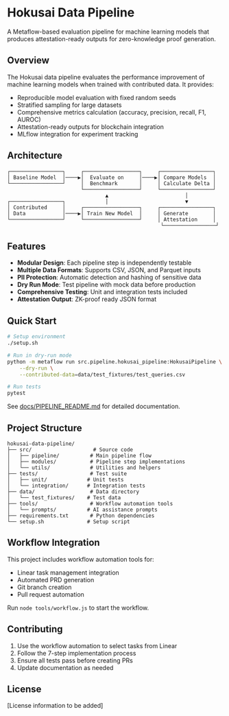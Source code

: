 # Hokusai Data Pipeline

A Metaflow-based evaluation pipeline for machine learning models that produces attestation-ready outputs for zero-knowledge proof generation.

## Overview

The Hokusai data pipeline evaluates the performance improvement of machine learning models when trained with contributed data. It provides:

- Reproducible model evaluation with fixed random seeds
- Stratified sampling for large datasets
- Comprehensive metrics calculation (accuracy, precision, recall, F1, AUROC)
- Attestation-ready outputs for blockchain integration
- MLflow integration for experiment tracking

## Architecture

```
┌─────────────────┐     ┌──────────────────┐     ┌─────────────────┐
│ Baseline Model  │────▶│  Evaluate on     │────▶│ Compare Models  │
└─────────────────┘     │  Benchmark       │     │ Calculate Delta │
                        └──────────────────┘     └─────────────────┘
                                ▲                         │
┌─────────────────┐             │                         ▼
│ Contributed     │     ┌──────────────────┐     ┌─────────────────┐
│ Data            │────▶│ Train New Model  │     │ Generate        │
└─────────────────┘     └──────────────────┘     │ Attestation     │
                                                  └─────────────────┘
```

## Features

- **Modular Design**: Each pipeline step is independently testable
- **Multiple Data Formats**: Supports CSV, JSON, and Parquet inputs
- **PII Protection**: Automatic detection and hashing of sensitive data
- **Dry Run Mode**: Test pipeline with mock data before production
- **Comprehensive Testing**: Unit and integration tests included
- **Attestation Output**: ZK-proof ready JSON format

## Quick Start

```bash
# Setup environment
./setup.sh

# Run in dry-run mode
python -m metaflow run src.pipeline.hokusai_pipeline:HokusaiPipeline \
    --dry-run \
    --contributed-data=data/test_fixtures/test_queries.csv

# Run tests
pytest
```

See [docs/PIPELINE_README.md](docs/PIPELINE_README.md) for detailed documentation.

## Project Structure

```
hokusai-data-pipeline/
├── src/                    # Source code
│   ├── pipeline/          # Main pipeline flow
│   ├── modules/           # Pipeline step implementations
│   └── utils/             # Utilities and helpers
├── tests/                 # Test suite
│   ├── unit/             # Unit tests
│   └── integration/      # Integration tests
├── data/                  # Data directory
│   └── test_fixtures/    # Test data
├── tools/                 # Workflow automation tools
│   └── prompts/          # AI assistance prompts
├── requirements.txt       # Python dependencies
└── setup.sh              # Setup script
```

## Workflow Integration

This project includes workflow automation tools for:
- Linear task management integration
- Automated PRD generation
- Git branch creation
- Pull request automation

Run `node tools/workflow.js` to start the workflow.

## Contributing

1. Use the workflow automation to select tasks from Linear
2. Follow the 7-step implementation process
3. Ensure all tests pass before creating PRs
4. Update documentation as needed

## License

[License information to be added]